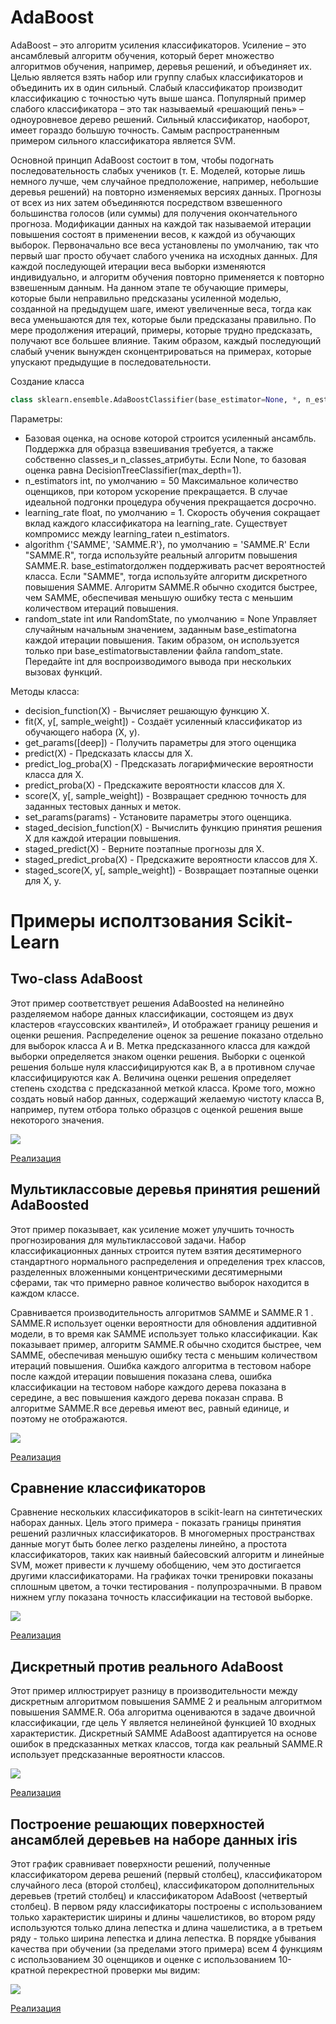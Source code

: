 # AdaBoost
AdaBoost – это алгоритм усиления классификаторов.
Усиление – это ансамблевый алгоритм обучения, который берет множество алгоритмов обучения, например, деревья решений, и объединяет их. Целью является взять набор или группу слабых классификаторов и объединить их в один сильный.
Слабый классификатор производит классификацию с точностью чуть выше шанса. Популярный пример слабого классификатора – это так называемый «решающий пень» – одноуровневое дерево решений. 
Сильный классификатор, наоборот, имеет гораздо большую точность. Самым распространенным примером сильного классификатора является SVM.

Основной принцип AdaBoost состоит в том, чтобы подогнать последовательность слабых учеников (т. Е. Моделей, которые лишь немного лучше, чем случайное предположение, например, 
небольшие деревья решений) на повторно изменяемых версиях данных. Прогнозы от всех из них затем объединяются посредством взвешенного большинства голосов (или суммы) 
для получения окончательного прогноза. Модификации данных на каждой так называемой итерации повышения состоят в применении весов, к каждой из обучающих выборок. 
Первоначально все веса установлены по умолчанию, так что первый шаг просто обучает слабого ученика на исходных данных. Для каждой последующей итерации веса выборки изменяются
индивидуально, и алгоритм обучения повторно применяется к повторно взвешенным данным. На данном этапе те обучающие примеры, которые были неправильно предсказаны усиленной 
моделью, созданной на предыдущем шаге, имеют увеличенные веса, тогда как веса уменьшаются для тех, которые были предсказаны правильно. По мере продолжения итераций, примеры, 
которые трудно предсказать, получают все большее влияние. Таким образом, каждый последующий слабый ученик вынужден сконцентрироваться на примерах, которые упускают предыдущие в
последовательности.

Создание класса 
```py
class sklearn.ensemble.AdaBoostClassifier(base_estimator=None, *, n_estimators=50, learning_rate=1.0, algorithm='SAMME.R', random_state=None)
```
Параметры:
 - Базовая оценка, на основе которой строится усиленный ансамбль. Поддержка для образца взвешивания требуется, а также собственно classes_и n_classes_атрибуты. Если None, то базовая оценка равна DecisionTreeClassifier(max_depth=1).
 - n_estimators int, по умолчанию = 50 Максимальное количество оценщиков, при котором ускорение прекращается. В случае идеальной подгонки процедура обучения прекращается досрочно.
 - learning_rate float, по умолчанию = 1. Скорость обучения сокращает вклад каждого классификатора на learning_rate. Существует компромисс между learning_rateи n_estimators.
 - algorithm {'SAMME', 'SAMME.R'}, по умолчанию = 'SAMME.R' Если "SAMME.R", тогда используйте реальный алгоритм повышения SAMME.R. base_estimatorдолжен поддерживать расчет вероятностей класса. Если "SAMME", тогда используйте алгоритм дискретного повышения SAMME. Алгоритм SAMME.R обычно сходится быстрее, чем SAMME, обеспечивая меньшую ошибку теста с меньшим количеством итераций повышения.
 - random_state int или RandomState, по умолчанию = None Управляет случайным начальным значением, заданным base_estimatorна каждой итерации повышения. Таким образом, он используется только при base_estimatorвыставлении файла random_state. Передайте int для воспроизводимого вывода при нескольких вызовах функций. 

Методы класса:

 - decision_function(X) - Вычисляет решающую функцию X.
 - fit(X, y[, sample_weight]) - Создаёт усиленный классификатор из обучающего набора (X, y).
 - get_params([deep]) - Получить параметры для этого оценщика
 - predict(X) - Предсказать классы для X.
 - predict_log_proba(X) - Предсказать логарифмические вероятности класса для X.
 - predict_proba(X) - Предскажите вероятности классов для X.
 - score(X, y[, sample_weight]) - Возвращает среднюю точность для заданных тестовых данных и меток.
 - set_params(params) - Установите параметры этого оценщика.
 - staged_decision_function(X) - Вычислить функцию принятия решения X для каждой итерации повышения.
 - staged_predict(X) - 	Верните поэтапные прогнозы для X.
 - staged_predict_proba(X) - Предскажите вероятности классов для X.
 - staged_score(X, y[, sample_weight]) - Возвращает поэтапные оценки для X, y.
 
 # Примеры исполтзования Scikit-Learn
 
## Two-class AdaBoost

Этот пример соответствует решения AdaBoosted на нелинейно разделяемом наборе данных классификации, состоящем из двух кластеров «гауссовских квантилей», И отображает границу решения и оценки решения. Распределение оценок за решение показано отдельно для выборок класса A и B. Метка предсказанного класса для каждой выборки определяется знаком оценки решения. Выборки с оценкой решения больше нуля классифицируются как B, а в противном случае классифицируются как A. Величина оценки решения определяет степень сходства с предсказанной меткой класса. Кроме того, можно создать новый набор данных, содержащий желаемую чистоту класса B, например, путем отбора только образцов с оценкой решения выше некоторого значения.

![](img/1.2.png)

[Реализация](labs/Two_class_AdaBoost.ipynb)

## Мультиклассовые деревья принятия решений AdaBoosted

Этот пример показывает, как усиление может улучшить точность прогнозирования для мультиклассовой задачи. Набор классификационных данных строится путем взятия десятимерного стандартного нормального распределения и определения трех классов, разделенных вложенными концентрическими десятимерными сферами, так что примерно равное количество выборок находится в каждом классе.

Сравнивается производительность алгоритмов SAMME и SAMME.R 1 . SAMME.R использует оценки вероятности для обновления аддитивной модели, в то время как SAMME использует только классификации. Как показывает пример, алгоритм SAMME.R обычно сходится быстрее, чем SAMME, обеспечивая меньшую ошибку теста с меньшим количеством итераций повышения. Ошибка каждого алгоритма в тестовом наборе после каждой итерации повышения показана слева, ошибка классификации на тестовом наборе каждого дерева показана в середине, а вес повышения каждого дерева показан справа. В алгоритме SAMME.R все деревья имеют вес, равный единице, и поэтому не отображаются.

![](img/1.3.png)

[Реализация](labs/Multi_class_AdaBoosted_Decision_Trees.ipynb)

## Сравнение классификаторов

Сравнение нескольких классификаторов в scikit-learn на синтетических наборах данных. Цель этого примера - показать границы принятия решений различных классификаторов.
В многомерных пространствах данные могут быть более легко разделены линейно, а простота классификаторов, таких как наивный байесовский алгоритм и линейные SVM, 
может привести к лучшему обобщению, чем это достигается другими классификаторами. На графиках точки тренировки показаны сплошным цветом, а точки тестирования - 
полупрозрачными. В правом нижнем углу показана точность классификации на тестовой выборке.

![](img/1.1.png)

[Реализация](labs/Classifier_comparison.ipynb)

## Дискретный против реального AdaBoost
Этот пример иллюстрирует разницу в производительности между дискретным алгоритмом повышения SAMME 2 и реальным алгоритмом повышения SAMME.R. Оба алгоритма оцениваются в задаче двоичной классификации, где цель Y является нелинейной функцией 10 входных характеристик. Дискретный SAMME AdaBoost адаптируется на основе ошибок в предсказанных метках классов, тогда как реальный SAMME.R использует предсказанные вероятности классов.

![](img/1.4.png)

[Реализация](labs/Discretevs_Real_AdaBoost.ipynb)

## Построение решающих поверхностей ансамблей деревьев на наборе данных iris

Этот график сравнивает поверхности решений, полученные классификатором дерева решений (первый столбец), классификатором случайного леса (второй столбец), классификатором дополнительных деревьев (третий столбец) и классификатором AdaBoost (четвертый столбец).
В первом ряду классификаторы построены с использованием только характеристик ширины и длины чашелистиков, во втором ряду используются только длина лепестка и длина чашелистика, а в третьем ряду - только ширина лепестка и длина лепестка.
В порядке убывания качества при обучении (за пределами этого примера) всем 4 функциям с использованием 30 оценщиков и оценке с использованием 10-кратной перекрестной проверки мы видим:

![](img/1.5.png)

[Реализация](labs/plot_forest_iris.ipynb)
